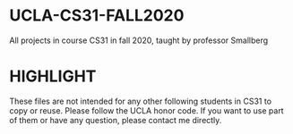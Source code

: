 # UCLA-CS31-FALL2020
All projects in course CS31 in fall 2020, taught by professor Smallberg

# HIGHLIGHT
These files are not intended for any other following students in CS31 to copy or reuse. Please follow the UCLA honor code. 
If you want to use part of them or have any question, please contact me directly.
